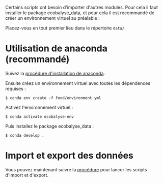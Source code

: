 Certains scripts ont besoin d'importer d'autres modules. Pour cela il faut
installer le package ecobalyse_data, et pour cela il est recommandé de créer un
environnement virtuel au préalable :

Placez-vous en tout premier lieu dans le répertoire `data/`.

# Utilisation de anaconda (recommandé)

Suivez la [procédure d'installation de anaconda](https://docs.conda.io/projects/conda/en/latest/user-guide/install/index.html).

Ensuite créez un environnement virtuel avec toutes les dépendences requises :

    $ conda env create -f food/environment.yml

Activez l'environnement virtuel :

    $ conda activate ecobalyse-env

Puis installez le package ecobalyse_data :

    $ conda develop .

# Import et export des données

Vous pouvez maintenant suivre la [procédure](food/README.md) pour lancer les scripts d'import et d'export.
